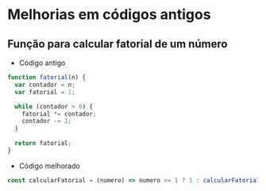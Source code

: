 # Melhorias em códigos antigos

## Função para calcular fatorial de um número

- Código antigo
```js
function fatorial(n) {
  var contador = n;
  var fatorial = 1;

  while (contador > 0) {
    fatorial *= contador;
    contador -= 1;
  }
  
  return fatorial;
}
```
- Código melhorado
```js
const calcularFatorial = (numero) => numero <= 1 ? 1 : calcularFatorial(numero - 1) * numero;
```
